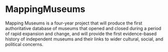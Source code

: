# MappingMuseums
Mapping Museums is a four-year project that will produce the first authoritative database of museums that opened and closed during a period of rapid expansion and change, and will provide the first evidence-based history of independent museums and their links to wider cultural, social, and political concerns.
